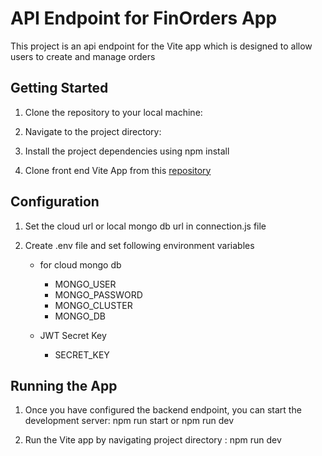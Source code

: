 # API Endpoint for FinOrders App

This project is an api endpoint for the Vite app which is designed to allow  users to create and manage orders

## Getting Started

1. Clone the repository to your local machine:

2. Navigate to the project directory:

3. Install the project dependencies using npm install

4. Clone front end Vite App from this [repository](https://github.com/adithyan-sivaraman/finorders-frontnend)

## Configuration



1. Set the cloud url or local mongo db url in connection.js file

3.  Create .env file and set following environment variables 
  
     - for cloud mongo db
       - MONGO_USER
       - MONGO_PASSWORD
       - MONGO_CLUSTER
       - MONGO_DB

    - JWT Secret Key
      - SECRET_KEY

## Running the App

1. Once you have configured the backend endpoint, you can start the development server: npm run start or npm run dev

2. Run the Vite app by navigating project directory : npm run dev